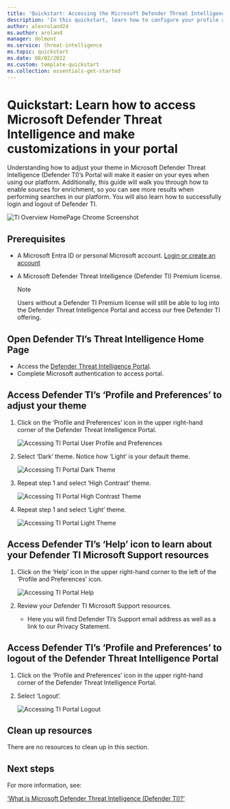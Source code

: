 ```yaml
--- 
title: 'Quickstart: Accessing the Microsoft Defender Threat Intelligence (Defender TI) Portal'
description: 'In this quickstart, learn how to configure your profile and preferences and access Defender TI’s help resources using Microsoft Defender Threat Intelligence (Defender TI).'
author: alexroland24
ms.author: aroland
manager: dolmont
ms.service: threat-intelligence 
ms.topic: quickstart
ms.date: 08/02/2022
ms.custom: template-quickstart
ms.collection: essentials-get-started
---
```


# Quickstart: Learn how to access Microsoft Defender Threat Intelligence and make customizations in your portal

Understanding how to adjust your theme in Microsoft Defender Threat Intelligence (Defender TI)’s Portal will make it easier on your eyes when using our platform. Additionally, this guide will walk you through how to enable sources for enrichment, so you can see more results when performing searches in our platform. You will also learn how to successfully login and logout of Defender TI.

![Ti Overview HomePage Chrome Screenshot](media/tiOverviewHomePageChromeScreenshot.png)

## Prerequisites

- A Microsoft Entra ID or personal Microsoft account. [Login or create an account](https://signup.microsoft.com/)
- A Microsoft Defender Threat Intelligence (Defender TI) Premium license.

    > [!NOTE]
    > Users without a Defender TI Premium license will still be able to log into the Defender Threat Intelligence Portal and access our free Defender TI offering.

## Open Defender TI’s Threat Intelligence Home Page

- Access the [Defender Threat Intelligence Portal](https://ti.defender.microsoft.com/).
- Complete Microsoft authentication to access portal.

## Access Defender TI’s ‘Profile and Preferences’ to adjust your theme

1. Click on the ‘Profile and Preferences’ icon in the upper right-hand corner of the Defender Threat Intelligence Portal.

    ![Accessing TI Portal User Profile and Preferences](media/accessingTiPortalUserProfileandPreferences.png)

2. Select ‘Dark’ theme. Notice how ‘Light’ is your default theme.

    ![Accessing TI Portal Dark Theme](media/accessingTiPortalDarkTheme.png)

3. Repeat step 1 and select ‘High Contrast’ theme.

    ![Accessing TI Portal High Contrast Theme](media/accessingTiPortalHighContrastTheme.png)

4. Repeat step 1 and select ‘Light’ theme.

    ![Accessing TI Portal Light Theme](media/accessingTiPortalLightTheme.png)

## Access Defender TI’s ‘Help’ icon to learn about your Defender TI Microsoft Support resources

1. Click on the ‘Help’ icon in the upper right-hand corner to the left of the ‘Profile and Preferences’ icon.

    ![Accessing TI Portal Help](media/accessingTiPortalHelp.png)

2. Review your Defender TI Microsoft Support resources.

      - Here you will find Defender TI’s Support email address as well as a link to our Privacy Statement.

## Access Defender TI’s ‘Profile and Preferences’ to logout of the Defender Threat Intelligence Portal

1. Click on the ‘Profile and Preferences’ icon in the upper right-hand corner of the Defender Threat Intelligence Portal.

2. Select ‘Logout’.

    ![Accessing TI Portal Logout](media/accessingTiPortalLogout.png)

## Clean up resources
There are no resources to clean up in this section.

## Next steps

For more information, see:

[‘What is Microsoft Defender Threat Intelligence (Defender TI)?’](index.md)
